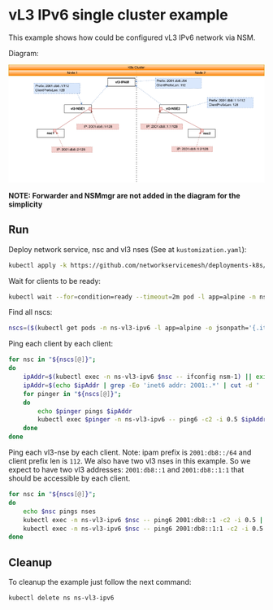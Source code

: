 # vL3 IPv6 single cluster example

This example shows how could be configured vL3 IPv6 network via NSM.


Diagram: 

![NSM vL3 IPv6 Diagram](./vl3-ipv6.png "NSM vl3 IPv6 Scheme")


**NOTE: Forwarder and NSMmgr are not added in the diagram for the simplicity**


## Run

Deploy network service, nsc and vl3 nses (See at `kustomization.yaml`):
```bash
kubectl apply -k https://github.com/networkservicemesh/deployments-k8s/examples/features/vl3-ipv6?ref=0ce3ada6d004e374a2e9071c78114ef769da2459
```

Wait for clients to be ready:
```bash
kubectl wait --for=condition=ready --timeout=2m pod -l app=alpine -n ns-vl3-ipv6
```

Find all nscs:
```bash
nscs=($(kubectl get pods -n ns-vl3-ipv6 -l app=alpine -o jsonpath='{.items[*].metadata.name}'))
```

Ping each client by each client:
```bash
for nsc in "${nscs[@]}";
do
    ipAddr=$(kubectl exec -n ns-vl3-ipv6 $nsc -- ifconfig nsm-1) || exit
    ipAddr=$(echo $ipAddr | grep -Eo 'inet6 addr: 2001:.*' | cut -d ' ' -f 3 | cut -d '/' -f 1)
    for pinger in "${nscs[@]}";
    do
        echo $pinger pings $ipAddr
        kubectl exec $pinger -n ns-vl3-ipv6 -- ping6 -c2 -i 0.5 $ipAddr || exit
    done
done
```

Ping each vl3-nse by each client.
Note: ipam prefix is `2001:db8::/64` and client prefix len is `112`. We also have two vl3 nses in this example. So we expect to have two vl3 addresses: `2001:db8::1` and `2001:db8::1:1` that should be accessible by each client.
```bash
for nsc in "${nscs[@]}";
do
    echo $nsc pings nses
    kubectl exec -n ns-vl3-ipv6 $nsc -- ping6 2001:db8::1 -c2 -i 0.5 || exit
    kubectl exec -n ns-vl3-ipv6 $nsc -- ping6 2001:db8::1:1 -c2 -i 0.5 || exit
done
```

## Cleanup

To cleanup the example just follow the next command:
```bash
kubectl delete ns ns-vl3-ipv6
```
